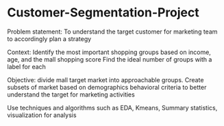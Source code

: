 # Customer-Segmentation-Project

Problem statement: To understand the target customer for marketing team to accordingly plan a strategy

Context: Identify the most important shopping groups based on income, age, and the mall shopping score
Find the ideal number of groups with a label for each

Objective: divide mall target market into approachable groups. Create subsets of market based on demographics behavioral criteria to better understand the target for marketing activities

Use techniques and algorithms such as EDA, Kmeans, Summary statistics, visualization for analysis
